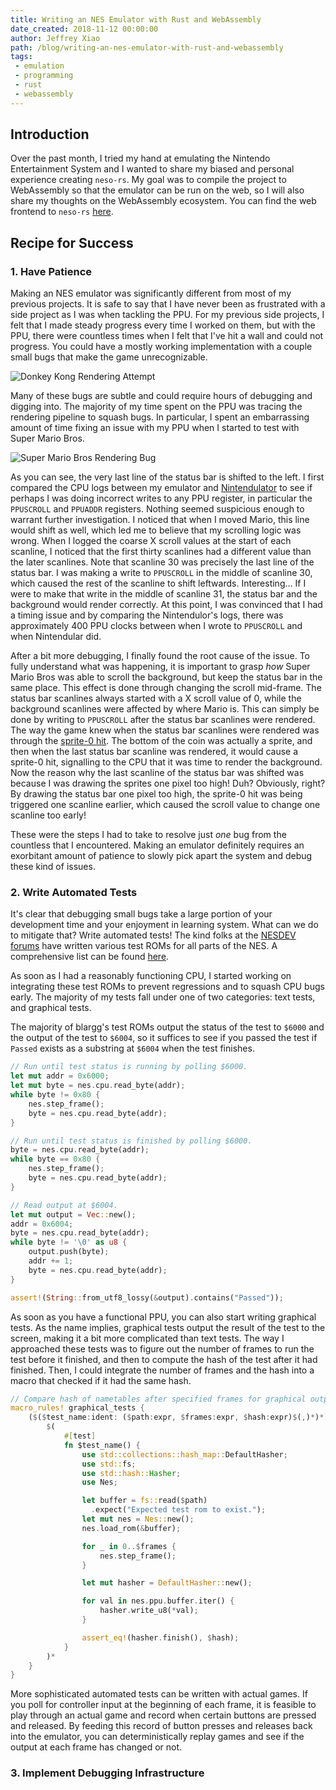 ```yaml
---
title: Writing an NES Emulator with Rust and WebAssembly
date_created: 2018-11-12 00:00:00
author: Jeffrey Xiao
path: /blog/writing-an-nes-emulator-with-rust-and-webassembly
tags:
 - emulation
 - programming
 - rust
 - webassembly
---
```


## Introduction

Over the past month, I tried my hand at emulating the Nintendo Entertainment System and I wanted to
share my biased and personal experience creating `neso-rs`. My goal was to compile the project to
WebAssembly so that the emulator can be run on the web, so I will also share my thoughts on the
WebAssembly ecosystem. You can find the web frontend to `neso-rs`
[here](https://jeffreyxiao.me/neso-web).

## Recipe for Success

### 1. Have Patience

Making an NES emulator was significantly different from most of my previous projects. It is safe to
say that I have never been as frustrated with a side project as I was when tackling the PPU. For my
previous side projects, I felt that I made steady progress every time I worked on them, but with the
PPU, there were countless times when I felt that I've hit a wall and could not progress. You could
have a mostly working implementation with a couple small bugs that make the game unrecognizable.

![Donkey Kong Rendering Attempt](images/donkey-kong-rendering-attempt.png "My first attempt at
rendering the title screen of Donkey Kong in grayscale.")

Many of these bugs are subtle and could require hours of debugging and digging into. The majority of
my time spent on the PPU was tracing the rendering pipeline to squash bugs. In particular, I spent
an embarrassing amount of time fixing an issue with my PPU when I started to test with Super Mario
Bros.

![Super Mario Bros Rendering Bug](images/super-mario-bros-rendering-bug.png "Super Mario Bros
Rendering Bug")

As you can see, the very last line of the status bar is shifted to the left. I first compared the
CPU logs between my emulator and [Nintendulator](https://www.qmtpro.com/~nes/nintendulator/) to see
if perhaps I was doing incorrect writes to any PPU register, in particular the `PPUSCROLL` and
`PPUADDR` registers. Nothing seemed suspicious enough to warrant further investigation. I noticed
that when I moved Mario, this line would shift as well, which led me to believe that my scrolling
logic was wrong. When I logged the coarse X scroll values at the start of each scanline, I noticed
that the first thirty scanlines had a different value than the later scanlines. Note that scanline
30 was precisely the last line of the status bar. I was making a write to `PPUSCROLL` in the middle
of scanline 30, which caused the rest of the scanline to shift leftwards. Interesting... If I were
to make that write in the middle of scanline 31, the status bar and the background would render
correctly. At this point, I was convinced that I had a timing issue and by comparing the
Nintendulor's logs, there was approximately 400 PPU clocks between when I wrote to `PPUSCROLL` and
when Nintendular did.

After a bit more debugging, I finally found the root cause of the issue. To fully understand what
was happening, it is important to grasp _how_ Super Mario Bros was able to scroll the background,
but keep the status bar in the same place. This effect is done through changing the scroll
mid-frame. The status bar scanlines always started with a X scroll value of 0, while the background
scanlines were affected by where Mario is. This can simply be done by writing to `PPUSCROLL` after
the status bar scanlines were rendered. The way the game knew when the status bar scanlines were
rendered was through the [sprite-0 hit](https://wiki.nesdev.com/w/index.php?title=Sprite-0_hit). The
bottom of the coin was actually a sprite, and then when the last status bar scanline was rendered,
it would cause a sprite-0 hit, signalling to the CPU that it was time to render the background. Now
the reason why the last scanline of the status bar was shifted was because I was drawing the sprites
one pixel too high! Duh? Obviously, right? By drawing the status bar one pixel too high, the
sprite-0 hit was being triggered one scanline earlier, which caused the scroll value to change one
scanline too early!

These were the steps I had to take to resolve just _one_ bug from the countless that I encountered.
Making an emulator definitely requires an exorbitant amount of patience to slowly pick apart the
system and debug these kind of issues.

### 2. Write Automated Tests

It's clear that debugging small bugs take a large portion of your development time and your
enjoyment in learning system. What can we do to mitigate that? Write automated tests! The kind folks
at the [NESDEV forums](https://forums.nesdev.com/) have written various test ROMs for all parts of
the NES. A comprehensive list can be found
[here](https://wiki.nesdev.com/w/index.php/Emulator_tests).

As soon as I had a reasonably functioning CPU, I started working on integrating these test ROMs to
prevent regressions and to squash CPU bugs early. The majority of my tests fall under one of two
categories: text tests, and graphical tests.

The majority of blargg's test ROMs output the status of the test to `$6000` and the output of the
test to `$6004`, so it suffices to see if you passed the test if `Passed` exists as a substring at
`$6004` when the test finishes.

```rust
// Run until test status is running by polling $6000.
let mut addr = 0x6000;
let mut byte = nes.cpu.read_byte(addr);
while byte != 0x80 {
    nes.step_frame();
    byte = nes.cpu.read_byte(addr);
}

// Run until test status is finished by polling $6000.
byte = nes.cpu.read_byte(addr);
while byte == 0x80 {
    nes.step_frame();
    byte = nes.cpu.read_byte(addr);
}

// Read output at $6004.
let mut output = Vec::new();
addr = 0x6004;
byte = nes.cpu.read_byte(addr);
while byte != '\0' as u8 {
    output.push(byte);
    addr += 1;
    byte = nes.cpu.read_byte(addr);
}

assert!(String::from_utf8_lossy(&output).contains("Passed"));
```

As soon as you have a functional PPU, you can also start writing graphical tests. As the name
implies, graphical tests output the result of the test to the screen, making it a bit more
complicated than text tests. The way I approached these tests was to figure out the number of frames
to run the test before it finished, and then to compute the hash of the test after it had finished.
Then, I could integrate the number of frames and the hash into a macro that checked if it had the
same hash.

```rust
// Compare hash of nametables after specified frames for graphical output tests.
macro_rules! graphical_tests {
    ($($test_name:ident: ($path:expr, $frames:expr, $hash:expr)$(,)*)*) => {
        $(
            #[test]
            fn $test_name() {
                use std::collections::hash_map::DefaultHasher;
                use std::fs;
                use std::hash::Hasher;
                use Nes;

                let buffer = fs::read($path)
                  .expect("Expected test rom to exist.");
                let mut nes = Nes::new();
                nes.load_rom(&buffer);

                for _ in 0..$frames {
                    nes.step_frame();
                }

                let mut hasher = DefaultHasher::new();

                for val in nes.ppu.buffer.iter() {
                    hasher.write_u8(*val);
                }

                assert_eq!(hasher.finish(), $hash);
            }
        )*
    }
}
```

More sophisticated automated tests can be written with actual games. If you poll for controller
input at the beginning of each frame, it is feasible to play through an actual game and record when
certain buttons are pressed and released. By feeding this record of button presses and releases back
into the emulator, you can deterministically replay games and see if the output at each frame has
changed or not.

### 3. Implement Debugging Infrastructure
